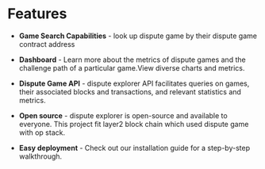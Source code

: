 # Features

* **Game Search Capabilities** - look up dispute game by their dispute game contract address


* **Dashboard** - Learn more about the metrics of dispute games and the challenge path of a particular game.View diverse charts and metrics.


* **Dispute Game API** - dispute explorer API facilitates queries on games, their associated blocks and transactions, and relevant statistics and metrics.


* **Open source** - dispute explorer is open-source and available to everyone. This project fit layer2 block chain which used dispute game with op stack.


* **Easy deployment** - Check out our installation guide for a step-by-step walkthrough.